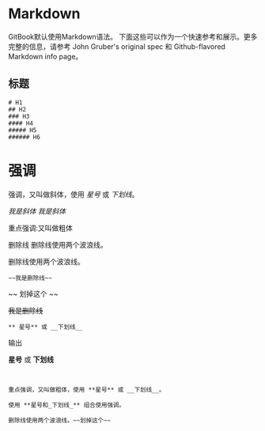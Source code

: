 # Markdown

GitBook默认使用Markdown语法。
下面这些可以作为一个快速参考和展示。更多完整的信息，请参考 John Gruber's original spec 和 Github-flavored Markdown info page。

## 标题

```
# H1
## H2
### H3
#### H4
##### H5
###### H6
```

# 强调

强调，又叫做斜体，使用 *星号* 或 _下划线_。

*我是斜体*
_我是斜体_

重点强调:又叫做粗体

删除线
删除线使用两个波浪线。

删除线使用两个波浪线。


```
~~我是删除线~~

```


~~ 划掉这个 ~~

~~我是删除线~~

```
** 星号** 或 __下划线__

```
输出

**星号** 或 __下划线__
```


重点强调，又叫做粗体，使用 **星号** 或 __下划线__。

使用 **星号和_下划线_** 组合使用强调。

删除线使用两个波浪线。~~划掉这个~~
```

